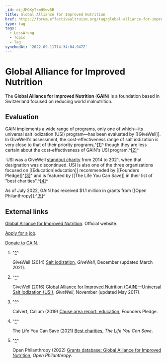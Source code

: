 ```yaml
---
_id: eijJMGKyTrmHSwv5R
title: Global Alliance for Improved Nutrition
href: https://forum.effectivealtruism.org/tag/global-alliance-for-improved-nutrition
type: tag
tags:
  - LessWrong
  - Topic
  - Tag
synchedAt: '2022-09-11T14:34:04.947Z'
---
```

# Global Alliance for Improved Nutrition

The **Global Alliance for Improved Nutrition** (**GAIN**) is a foundation based in Switzerland focused on reducing world malnutrition.

Evaluation
----------

GAIN implements a wide range of programs, only one of which—its universal salt iodization (USI) program—has been evaluated by [[GiveWell]]. In GiveWell's assessment, the cost-effectiveness range of salt iodization is very close to that of their priority programs,^[\[1\]](#fn03e4o3kcezu)^ though they are less certain about the cost-effectiveness of GAIN's USI program.^[\[2\]](#fny7avpfwl12r)^

 USI was a GiveWell [standout charity](https://forum.effectivealtruism.org/tag/givewell#Standout_charities) from 2014 to 2021, when that designation was discontinued. USI is also one of the three organizations focused on [[Education|education]] recommended by [[Founders Pledge]]^[\[3\]](#fnxrx8e5bwuee)^ and is featured by [[The Life You Can Save]] in their list of "best charities".^[\[4\]](#fn72exhrvvsfn)^

As of July 2022, GAIN has received $1.1 million in grants from [[Open Philanthropy]].^[\[5\]](#fnkavzmmyfsc)^

External links
--------------

[Global Alliance for Improved Nutrition](https://www.gainhealth.org/). Official website.

[Apply for a job](https://www.gainhealth.org/careers/jobs).

[Donate to GAIN](https://www.gainhealth.org/financials/support-us).

1.  ^**[^](#fnref03e4o3kcezu)**^
    
    GiveWell (2014) [Salt iodization](https://www.givewell.org/international/technical/programs/salt-iodization), *GiveWell*, December (updated March 2021).
    
2.  ^**[^](#fnrefy7avpfwl12r)**^
    
    GiveWell (2016) [Global Alliance for Improved Nutrition (GAIN)—Universal Salt Iodization (USI)](https://www.givewell.org/charities/GAIN), *GiveWell*, November (updated May 2017).
    
3.  ^**[^](#fnrefxrx8e5bwuee)**^
    
    Calvert, Callum (2019) [Cause area report: education](https://founderspledge.com/research/fp-education), Founders Pledge.
    
4.  ^**[^](#fnref72exhrvvsfn)**^
    
    The Life You Can Save (2021) [Best charities](https://www.thelifeyoucansave.org/best-charities/), *The Life You Can Save*.
    
5.  ^**[^](#fnrefkavzmmyfsc)**^
    
    Open Philanthropy (2022) [Grants database: Global Alliance for Improved Nutrition](https://www.openphilanthropy.org/grants/?q=&organization-name=global-alliance-for-improved-nutrition), *Open Philanthropy*.